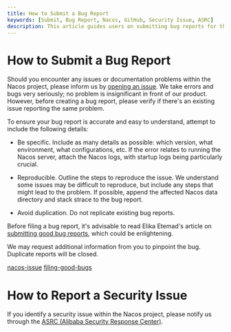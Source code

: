 ```yaml
---
title: How to Submit a Bug Report
keywords: [Submit, Bug Report, Nacos, GitHub, Security Issue, ASRC]
description: This article guides users on submitting bug reports for the Nacos project, detailing necessary steps and recommendations, as well as how to report security issues through ASRC for efficient handling.
---
```


# How to Submit a Bug Report

Should you encounter any issues or documentation problems within the Nacos project, please inform us by [opening an issue](https://github.com/alibaba/nacos/issues/new). We take errors and bugs very seriously; no problem is insignificant in front of our product. However, before creating a bug report, please verify if there's an existing issue reporting the same problem.

To ensure your bug report is accurate and easy to understand, attempt to include the following details:

- Be specific. Include as many details as possible: which version, what environment, what configurations, etc. If the error relates to running the Nacos server, attach the Nacos logs, with startup logs being particularly crucial.

- Reproducible. Outline the steps to reproduce the issue. We understand some issues may be difficult to reproduce, but include any steps that might lead to the problem. If possible, append the affected Nacos data directory and stack strace to the bug report.

- Avoid duplication. Do not replicate existing bug reports.

Before filing a bug report, it's advisable to read Elika Etemad's article on [submitting good bug reports](http://fantasai.inkedblade.net/style/talks/filing-good-bugs/), which could be enlightening.

We may request additional information from you to pinpoint the bug. Duplicate reports will be closed.

[nacos-issue](https://github.com/alibaba/nacos/issues/new)
[filing-good-bugs](http://fantasai.inkedblade.net/style/talks/filing-good-bugs/)

# How to Report a Security Issue

If you identify a security issue within the Nacos project, please notify us through the [ASRC (Alibaba Security Response Center)](https://security.alibaba.com).